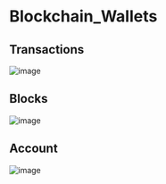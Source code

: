 # Blockchain_Wallets

## Transactions 
![image](https://user-images.githubusercontent.com/97485065/180087313-5c924f60-5d53-4b92-9987-85acd4f278e2.png)

## Blocks 
![image](https://user-images.githubusercontent.com/97485065/180087385-f0db2b11-f1b8-49a3-a4e3-fce406ea6581.png)

## Account
![image](https://user-images.githubusercontent.com/97485065/180087448-668db2ef-c724-46b0-86e5-66e8fe0e50b9.png)
